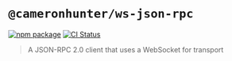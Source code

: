 # `@cameronhunter/ws-json-rpc`

[![npm package](https://img.shields.io/npm/v/%40cameronhunter/ws-json-rpc)](https://www.npmjs.com/package/@cameronhunter/ws-json-rpc)
[![CI Status](https://github.com/cameronhunter/ws-json-rpc/actions/workflows/CI.yml/badge.svg)](https://github.com/cameronhunter/ws-json-rpc/actions/workflows/CI.yml)

> A JSON-RPC 2.0 client that uses a WebSocket for transport
